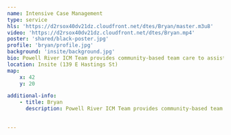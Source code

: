 ```yaml
---
name: Intensive Case Management
type: service
hls: 'https://d2rsox40dv21dz.cloudfront.net/dtes/Bryan/master.m3u8'
video: 'https://d2rsox40dv21dz.cloudfront.net/dtes/Bryan.mp4'
poster: 'shared/black-poster.jpg'
profile: 'bryan/profile.jpg'
background: 'insite/background.jpg'
bio: Powell River ICM Team provides community-based team care to assist people with moderate to severe substance use in a preventative, proactive manner. The team act as resource navigators and help clients connect with a range of health-care services, including family doctors, nurse practitioners, addiction treatment and counselling, as well as broader, non-medical services such as housing and employment.
location: Insite (139 E Hastings St)
map:
    x: 42
    y: 20

additional-info: 
    - title: Bryan
      description: Powell River ICM Team provides community-based team care to assist people with moderate to severe substance use in a preventative, proactive manner. The team act as resource navigators and help clients connect with a range of health-care services, including family doctors, nurse practitioners, addiction treatment and counselling, as well as broader, non-medical services such as housing and employment. 
    

---
```

